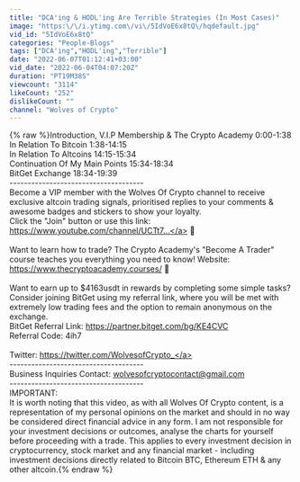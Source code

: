 ```yaml
---
title: "DCA'ing & HODL'ing Are Terrible Strategies (In Most Cases)"
image: "https:\/\/i.ytimg.com\/vi\/5IdVoE6x8tQ\/hqdefault.jpg"
vid_id: "5IdVoE6x8tQ"
categories: "People-Blogs"
tags: ["DCA'ing","HODL'ing","Terrible"]
date: "2022-06-07T01:12:41+03:00"
vid_date: "2022-06-04T04:07:20Z"
duration: "PT19M38S"
viewcount: "3114"
likeCount: "252"
dislikeCount: ""
channel: "Wolves of Crypto"
---
```

{% raw %}Introduction, V.I.P Membership &amp; The Crypto Academy 0:00-1:38<br />In Relation To Bitcoin 1:38-14:15 <br />In Relation To Altcoins 14:15-15:34 <br />Continuation Of My Main Points 15:34-18:34<br />BitGet Exchange 18:34-19:39<br />-------------------------------------<br />Become a VIP member with the Wolves Of Crypto channel to receive exclusive altcoin trading signals, prioritised replies to your comments &amp; awesome badges and stickers to show your loyalty.<br />Click the &quot;Join&quot; button or use this link: <a rel="nofollow" target="blank" href="https://www.youtube.com/channel/UCTt7...">https://www.youtube.com/channel/UCTt7...</a> 🐺<br /><br />Want to learn how to trade? The Crypto Academy's &quot;Become A Trader&quot; course teaches you everything you need to know! Website: <a rel="nofollow" target="blank" href="https://www.thecryptoacademy.courses/">https://www.thecryptoacademy.courses/</a> 👑<br /><br />Want to earn up to $4163usdt in rewards by completing some simple tasks? Consider joining BitGet using my referral link, where you will be met with extremely low trading fees and the option to remain anonymous on the exchange. <br />BitGet Referral Link: <a rel="nofollow" target="blank" href="https://partner.bitget.com/bg/KE4CVC">https://partner.bitget.com/bg/KE4CVC</a><br />Referral Code: 4ih7<br /><br />Twitter: <a rel="nofollow" target="blank" href="https://twitter.com/WolvesofCrypto_">https://twitter.com/WolvesofCrypto_</a><br />-------------------------------------<br />Business Inquiries Contact: wolvesofcryptocontact@gmail.com<br />-------------------------------------<br />IMPORTANT:<br />It is worth noting that this video, as with all Wolves Of Crypto content, is a representation of my personal opinions on the market and should in no way be considered direct financial advice in any form. I am not responsible for your investment decisions or outcomes, analyse the charts for yourself before proceeding with a trade. This applies to every investment decision in cryptocurrency, stock market and any financial market - including investment decisions directly related to Bitcoin BTC, Ethereum ETH &amp; any other altcoin.{% endraw %}
